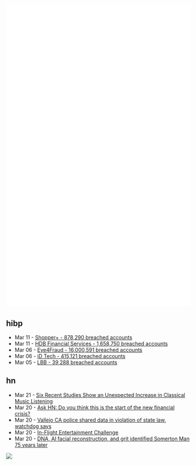 ![Metrics](https://raw.githubusercontent.com/phixion/phixion/master/metrics.svg)

## hibp

<!--
for https://github.com/phixion/phixion/blob/main/.github/workflows/feeds.yml
-->
<!--START_SECTION:haveibeenpwnd-->
- Mar 11 - [Shopper+ - 878,290 breached accounts](https://haveibeenpwned.com/PwnedWebsites#ShopperPlus)
- Mar 11 - [HDB Financial Services - 1,658,750 breached accounts](https://haveibeenpwned.com/PwnedWebsites#HDBFinancialServices)
- Mar 06 - [Eye4Fraud - 16,000,591 breached accounts](https://haveibeenpwned.com/PwnedWebsites#Eye4Fraud)
- Mar 06 - [iD Tech - 415,121 breached accounts](https://haveibeenpwned.com/PwnedWebsites#iDTech)
- Mar 05 - [LBB - 39,288 breached accounts](https://haveibeenpwned.com/PwnedWebsites#LBB)
<!--END_SECTION:haveibeenpwnd-->

## hn

<!--
for https://github.com/phixion/phixion/blob/main/.github/workflows/feeds.yml
-->
<!--START_SECTION:hn-->
- Mar 21 - [Six Recent Studies Show an Unexpected Increase in Classical Music Listening](https://tedgioia.substack.com/p/six-recent-studies-show-an-unexpected)
- Mar 20 - [Ask HN: Do you think this is the start of the new financial crisis?](https://news.ycombinator.com/item?id=35240431)
- Mar 20 - [Vallejo CA police shared data in violation of state law, watchdog says](https://www.vallejosun.com/vallejo-police-shared-data-in-violation-of-state-law-watchdog-alleges/)
- Mar 20 - [In-Flight Entertainment Challenge](https://blog.mand3l.com/post/712193955168731136/the-inflight-entertainment-challenge)
- Mar 20 - [DNA, AI facial reconstruction, and grit identified Somerton Man 75 years later](https://spectrum.ieee.org/somerton-man)
<!--END_SECTION:hn-->

<!--
for https://yhype.me
-->
![](https://hit.yhype.me/github/profile?user_id=13013670)
